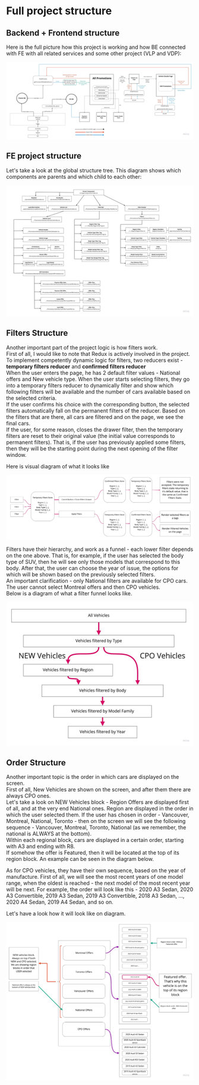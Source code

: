 # Full project structure

## Backend + Frontend structure

Here is the full picture how this project is working and how BE connected with FE with all related services and some other project (VLP and VDP):

![BE+FE](../images/FEBE.jpg)

## FE project structure

Let's take a look at the global structure tree. This diagram shows which components are parents and which child to each other:

![BE+FE](../images/FEStruncture.jpg)

## Filters Structure

Another important part of the project logic is how filters work.  
First of all, I would like to note that Redux is actively involved in the project. To implement competently dynamic logic for filters, two reducers exist - **temporary filters reducer** and **confirmed filters reducer**  
When the user enters the page, he has 2 default filter values ​​- National offers and New vehicle type. When the user starts selecting filters, they go into a temporary filters reducer to dynamically filter and show which following filters will be available and the number of cars available based on the selected criteria.  
If the user confirms his choice with the corresponding button, the selected filters automatically fall on the permanent filters of the reducer. Based on the filters that are there, all cars are filtered and on the page, we see the final cars.  
If the user, for some reason, closes the drawer filter, then the temporary filters are reset to their original value (the initial value corresponds to permanent filters). That is, if the user has previously applied some filters, then they will be the starting point during the next opening of the filter window.

Here is visual diagram of what it looks like

![Filters](../images/filters1.jpg)

Filters have their hierarchy, and work as a funnel - each lower filter depends on the one above. That is, for example, if the user has selected the body type of SUV, then he will see only those models that correspond to this body. After that, the user can choose the year of issue, the options for which will be shown based on the previously selected filters.  
An important clarification - only National filters are available for CPO cars. The user cannot select Montreal offers and then CPO vehicles.  
Below is a diagram of what a filter funnel looks like.

![Filters](../images/filters2.jpg)

## Order Structure

Another important topic is the order in which cars are displayed on the screen.  
First of all, New Vehicles are shown on the screen, and after them there are always CPO ones.  
Let's take a look on NEW Vehicles block - Region Offers are displayed first of all, and at the very end National ones. Region are displayed in the order in which the user selected them. If the user has chosen in order - Vancouver, Montreal, National, Toronto - then on the screen we will see the following sequence - Vancouver, Montreal, Toronto, National (as we remember, the national is ALWAYS at the bottom).  
Within each regional block, cars are displayed in a certain order, starting with A3 and ending with R8.  
If somehow the offer is Featured, then it will be located at the top of its region block. An example can be seen in the diagram below.

As for CPO vehicles, they have their own sequence, based on the year of manufacture. First of all, we will see the most recent years of one model range, when the oldest is reached - the next model of the most recent year will be next. For example, the order will look like this - 2020 A3 Sedan, 2020 A3 Convertible, 2019 A3 Sedan, 2019 A3 Convertible, 2018 A3 Sedan, ..., 2020 A4 Sedan, 2019 A4 Sedan, and so on.

Let's have a look how it will look like on diagram.

![Order](../images/order.jpg)
